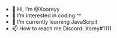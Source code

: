 - 👋 Hi, I’m @Xooreyy
- 👀 I’m interested in coding ^^
- 🌱 I’m currently learning JavaScrpit
- 📫 How to reach me 
Discord: Xorey#1111

<!---
Xooreyy/Xooreyy is a ✨ special ✨ repository because its `README.md` (this file) appears on your GitHub profile.
You can click the Preview link to take a look at your changes.
--->
